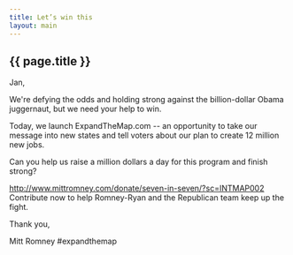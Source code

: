 ```yaml
---
title: Let’s win this
layout: main
---
```


## {{ page.title }}

Jan,

We're defying the odds and holding strong against the billion-dollar Obama juggernaut, but we need your help to win.

Today, we launch ExpandTheMap.com -- an opportunity to take our message into new states and tell voters about our plan to create 12 million new jobs.

Can you help us raise a million dollars a day for this program and finish strong?


http://www.mittromney.com/donate/seven-in-seven/?sc=INTMAP002
Contribute now to help Romney-Ryan and the Republican team keep up the fight.

Thank you,

Mitt Romney
#expandthemap
